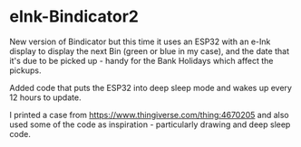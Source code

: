 # eInk-Bindicator2

New version of Bindicator but this time it uses an ESP32 with an e-Ink display to display the next Bin (green or blue in my case), and the date that it's due to be picked up - handy for the Bank Holidays which affect the pickups.

Added code that puts the ESP32 into deep sleep mode and wakes up every 12 hours to update.

I printed a case from https://www.thingiverse.com/thing:4670205 and also used some of the code as inspiration - particularly drawing and deep sleep code.
